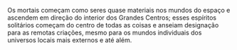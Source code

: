 ﻿Os mortais começam como seres quase materiais nos mundos do espaço e ascendem em direção do interior dos Grandes Centros; esses espíritos solitários começam do centro de todas as coisas e anseiam designação para as remotas criações, mesmo para os mundos individuais dos universos locais mais externos e até além.